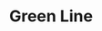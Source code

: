 ---
title: Green Line
title_zh: 綠綫
route_sign: [G]
branch_line: false
stations:
  - station_code: [G1]
    name: Mirai
    name_zh: 美拉
    transfer:
      - route_sign: [Ac,C,D]
  - station_code: [G2]
    name: Uptown Cross
    name_zh: 上環十字
    transfer:
      - route_sign: [W]
  - station_code: [G3]
    name: Winterland
    name_zh: 冬地
    transfer:
      - route_sign: [C,W]
  - station_code: [G4]
    name: City Farm
    name_zh: 城市農場
    transfer:
      - route_sign: [B,P]
  - station_code: [G5]
    name: Mount Austin
    name_zh: 柯士甸山
    transfer:
      - route_sign: [C]
  - station_code: [G6]
    name: Downtown Core
    name_zh: 市中心
    transfer:
      - route_sign: [R,W]
  - station_code: [G7]
    name: Miraiya Cave
    name_zh: 美拉雅洞
    transfer:
      - route_sign: [R,P]
  - station_code: [G8]
    name: Bottomvalley
    name_zh: 山底谷
    transfer:
      - route_sign: [V]
  - station_code: [G9]
    name: UCHQ South
    name_zh: 聯總南
    transfer:
      - route_sign: [B,A]
  - station_code: [G10]
    name: UCHQ West
    name_zh: 聯總西
custom_style: table{margin:0 auto}.station-code-bg{background-image:url(/img/bg/greenline.png);background-repeat:no-repeat;background-size:7px 101%;background-position:56px}
weight: 2
---